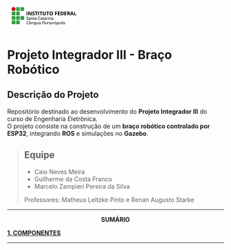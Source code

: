 <img src="Imagens/ifsc-logo.png"
     width="30%"
     style="padding: 10px">

# Projeto Integrador III - Braço Robótico

## Descrição do Projeto
Repositório destinado ao desenvolvimento do **Projeto Integrador III** do curso de Engenharia Eletrônica.  
O projeto consiste na construção de um **braço robótico controlado por ESP32**, integrando **ROS** e simulações no **Gazebo**.

>## Equipe
>- Caio Neves Meira
>- Guilherme da Costa Franco
>- Marcelo Zampieri Pereira da Silva  
>
>Professores: Matheus Leitzke Pinto e Renan Augusto Starke

---

<p align=center><strong>SUMÁRIO</strong></p>

[**1. COMPONENTES**](./componentes.md)<br>

---
